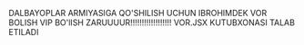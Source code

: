 DALBAYOPLAR ARMIYASIGA QO'SHILISH UCHUN IBROHIMDEK VOR BOLISH VIP BO'lISH ZARUUUUR!!!!!!!!!!!!!!!!!!
VOR.JSX KUTUBXONASI TALAB ETILADI

